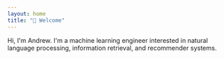 ```yaml
---
layout: home
title: "👋 Welcome"
---
```


<p>Hi, I'm Andrew. I'm a machine learning engineer interested in natural language processing, information retrieval, and recommender systems.</p>
